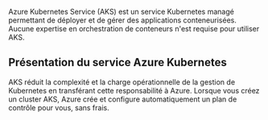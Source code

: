 Azure Kubernetes Service (AKS) est un service Kubernetes managé permettant de déployer et de gérer des applications conteneurisées. Aucune expertise en orchestration de conteneurs n'est requise pour utiliser AKS.

## Présentation du service Azure Kubernetes

AKS réduit la complexité et la charge opérationnelle de la gestion de Kubernetes en transférant cette responsabilité à Azure. Lorsque vous créez un cluster AKS, Azure crée et configure automatiquement un plan de contrôle pour vous, sans frais.